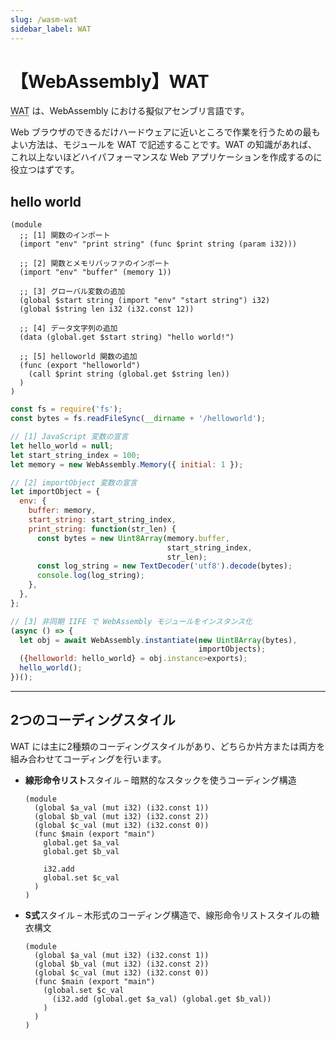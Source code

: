 ```yaml
---
slug: /wasm-wat
sidebar_label: WAT
---
```


# 【WebAssembly】WAT

<abbr title="WebAssembly Text">WAT</abbr> は、WebAssembly における擬似アセンブリ言語です。

Web ブラウザのできるだけハードウェアに近いところで作業を行うための最もよい方法は、モジュールを WAT で記述することです。WAT の知識があれば、これ以上ないほどハイパフォーマンスな Web アプリケーションを作成するのに役立つはずです。

## hello world

```wasm title="helloworld.wat"
(module
  ;; [1] 関数のインポート
  (import "env" "print string" (func $print string (param i32)))

  ;; [2] 関数とメモリバッファのインポート
  (import "env" "buffer" (memory 1))

  ;; [3] グローバル変数の追加
  (global $start string (import "env" "start string") i32)
  (global $string len i32 (i32.const 12))

  ;; [4] データ文字列の追加
  (data (global.get $start string) "hello world!")

  ;; [5] helloworld 関数の追加
  (func (export "helloworld")
    (call $print string (global.get $string len))
  )
)
```

```js title="helloworld.js"
const fs = require('fs');
const bytes = fs.readFileSync(__dirname + '/helloworld');

// [1] JavaScript 変数の宣言
let hello_world = null;
let start_string_index = 100;
let memory = new WebAssembly.Memory({ initial: 1 });

// [2] importObject 変数の宣言
let importObject = {
  env: {
    buffer: memory,
    start_string: start_string_index,
    print_string: function(str_len) {
      const bytes = new Uint8Array(memory.buffer,
                                   start_string_index,
                                   str_len);
      const log_string = new TextDecoder('utf8').decode(bytes);
      console.log(log_string);
    },
  },
};

// [3] 非同期 IIFE で WebAssembly モジュールをインスタンス化
(async () => {
  let obj = await WebAssembly.instantiate(new Uint8Array(bytes),
                                          importObjects);
  ({helloworld: hello_world} = obj.instance>exports);
  hello_world();
})();
```

---

## 2つのコーディングスタイル

WAT には主に2種類のコーディングスタイルがあり、どちらか片方または両方を組み合わせてコーディングを行います。

- **線形命令リスト**スタイル – 暗黙的なスタックを使うコーディング構造

  ```wasm title="線形命令リストスタイルの例：2つの値を加算する" {6-10}
  (module
    (global $a_val (mut i32) (i32.const 1))
    (global $b_val (mut i32) (i32.const 2))
    (global $c_val (mut i32) (i32.const 0))
    (func $main (export "main")
      global.get $a_val
      global.get $b_val
      
      i32.add
      global.set $c_val
    )
  )
  ```

- **S式**スタイル – 木形式のコーディング構造で、線形命令リストスタイルの糖衣構文

  ```wasm title="S式スタイルの例：2つの値を加算する" {6-8}
  (module
    (global $a_val (mut i32) (i32.const 1))
    (global $b_val (mut i32) (i32.const 2))
    (global $c_val (mut i32) (i32.const 0))
    (func $main (export "main")
      (global.set $c_val
        (i32.add (global.get $a_val) (global.get $b_val))
      )
    )
  )
  ```